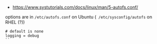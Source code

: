 * https://www.systutorials.com/docs/linux/man/5-autofs.conf/


options are in `/etc/autofs.conf` on Ubuntu (` /etc/sysconfig/autofs` on RHEL (?))
```
# default is none
logging = debug
``
